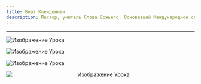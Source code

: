 ```yaml
---
title: Берт Кленденнен
description: Пастор, учитель Слова Божьего. Основавший Международное служение School of Christ
---
```


---

![Изображение Урока](/assets/world_soc.jpg)

![Изображение Урока](/assets/book_2_klendennen.xcf)

![Изображение Урока](/assets/bert.png)

<div style="text-align: center;">
  <img src="/assets/klendennen.jpeg" alt="Изображение Урока" style="max-width: 100%; height: auto; display: block; margin: 0 auto;">
</div>
